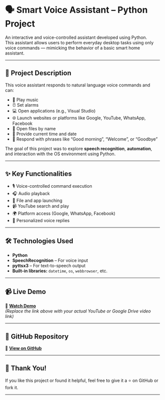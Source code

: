 # 🗣️ Smart Voice Assistant – Python Project

An interactive and voice-controlled assistant developed using Python.  
This assistant allows users to perform everyday desktop tasks using only voice commands — mimicking the behavior of a basic smart home assistant.

---

## 📌 Project Description

This voice assistant responds to natural language voice commands and can:

- 🎵 Play music  
- ⏰ Set alarms  
- 💻 Open applications (e.g., Visual Studio)  
- 🌐 Launch websites or platforms like Google, YouTube, WhatsApp, Facebook  
- 📂 Open files by name  
- 📅 Provide current time and date  
- 👋 Respond with phrases like “Good morning”, “Welcome”, or “Goodbye”  

The goal of this project was to explore **speech recognition**, **automation**, and interaction with the OS environment using Python.

---

## ✨ Key Functionalities

- 🎙️ Voice-controlled command execution  
- 🎧 Audio playback  
- 📁 File and app launching  
- 📹 YouTube search and play  
- 🌍 Platform access (Google, WhatsApp, Facebook)  
- 🧠 Personalized voice replies  

---

## 🛠️ Technologies Used

- **Python**  
- **SpeechRecognition** – For voice input  
- **pyttsx3** – For text-to-speech output  
- **Built-in libraries:** `datetime`, `os`, `webbrowser`, etc.

---

## 📹 Live Demo

🎥 **[Watch Demo](https://your-demo-link-here)**  
_(Replace the link above with your actual YouTube or Google Drive video link)_

---

## 📂 GitHub Repository

🔗 **[View on GitHub](https://github.com/marwawageeh/Smart-Voice-Assistant-)**

---

## 🙌 Thank You!

If you like this project or found it helpful, feel free to give it a ⭐ on GitHub or fork it.

---

